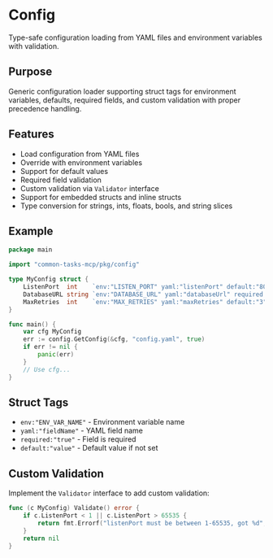 # Config

Type-safe configuration loading from YAML files and environment variables with validation.

## Purpose
Generic configuration loader supporting struct tags for environment variables, defaults, required fields, and custom validation with proper precedence handling.

## Features
- Load configuration from YAML files
- Override with environment variables
- Support for default values
- Required field validation
- Custom validation via `Validator` interface
- Support for embedded structs and inline structs
- Type conversion for strings, ints, floats, bools, and string slices

## Example
```go
package main

import "common-tasks-mcp/pkg/config"

type MyConfig struct {
    ListenPort  int    `env:"LISTEN_PORT" yaml:"listenPort" default:"8080"`
    DatabaseURL string `env:"DATABASE_URL" yaml:"databaseUrl" required:"true"`
    MaxRetries  int    `env:"MAX_RETRIES" yaml:"maxRetries" default:"3"`
}

func main() {
    var cfg MyConfig
    err := config.GetConfig(&cfg, "config.yaml", true)
    if err != nil {
        panic(err)
    }
    // Use cfg...
}
```

## Struct Tags
- `env:"ENV_VAR_NAME"` - Environment variable name
- `yaml:"fieldName"` - YAML field name
- `required:"true"` - Field is required
- `default:"value"` - Default value if not set

## Custom Validation
Implement the `Validator` interface to add custom validation:

```go
func (c MyConfig) Validate() error {
    if c.ListenPort < 1 || c.ListenPort > 65535 {
        return fmt.Errorf("listenPort must be between 1-65535, got %d", c.ListenPort)
    }
    return nil
}
```
